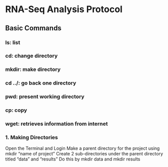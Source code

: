 # RNA-Seq Analysis Protocol
## Basic Commands

### ls: list
### cd: change directory
### mkdir: make directory
### cd ../: go back one directory
### pwd: present working directory
### cp: copy
### wget: retrieves information from internet

### 1. Making Directories
Open the Terminal and Login
Make a parent directory for the project using mkdir “name of project”
Create 2 sub-directories under the parent directory titled “data” and “results”
Do this by mkdir data and mkdir results
